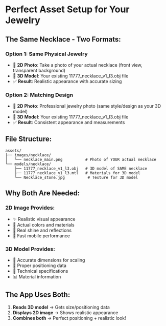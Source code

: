 # Perfect Asset Setup for Your Jewelry

## The Same Necklace - Two Formats:

### Option 1: Same Physical Jewelry
- 📸 **2D Photo**: Take a photo of your actual necklace (front view, transparent background)
- 🎯 **3D Model**: Your existing 11777_necklace_v1_l3.obj file
- ✅ **Result**: Realistic appearance with accurate sizing

### Option 2: Matching Design
- 📸 **2D Photo**: Professional jewelry photo (same style/design as your 3D model)
- 🎯 **3D Model**: Your existing 11777_necklace_v1_l3.obj file  
- ✅ **Result**: Consistent appearance and measurements

## File Structure:
```
assets/
├── images/necklace/
│   └── necklace_main.png          # Photo of YOUR actual necklace
└── models/necklace/
    ├── 11777_necklace_v1_l3.obj   # 3D model of SAME necklace
    ├── 11777_necklace_v1_l3.mtl   # Materials for 3D model
    └── Necklace_stone.jpg          # Texture for 3D model
```

## Why Both Are Needed:

### 2D Image Provides:
- ✨ Realistic visual appearance
- 🎨 Actual colors and materials  
- 💎 Real shine and reflections
- 📱 Fast mobile performance

### 3D Model Provides:
- 📏 Accurate dimensions for scaling
- 📍 Proper positioning data
- 🔢 Technical specifications
- 📊 Material information

## The App Uses Both:
1. **Reads 3D model** → Gets size/positioning data
2. **Displays 2D image** → Shows realistic appearance  
3. **Combines both** → Perfect positioning + realistic look!
